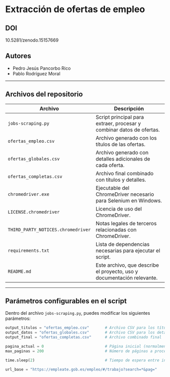 # Extracción de ofertas de empleo 

## DOI

10.5281/zenodo.15157669

## Autores

- Pedro Jesús Pancorbo Rico  
- Pablo Rodríguez Moral  

---

## Archivos del repositorio

| Archivo                        | Descripción                                                                 |
|-------------------------------|-----------------------------------------------------------------------------|
| `jobs-scraping.py`            | Script principal para extraer, procesar y combinar datos de ofertas.        |
| `ofertas_empleo.csv`          | Archivo generado con los títulos de las ofertas.                            |
| `ofertas_globales.csv`        | Archivo generado con detalles adicionales de cada oferta.                   |
| `ofertas_completas.csv`       | Archivo final combinado con títulos y detalles.                             |
| `chromedriver.exe`            | Ejecutable del ChromeDriver necesario para Selenium en Windows.             |
| `LICENSE.chromedriver`        | Licencia de uso del ChromeDriver.                                           |
| `THIRD_PARTY_NOTICES.chromedriver` | Notas legales de terceros relacionadas con ChromeDriver.                |
| `requirements.txt`            | Lista de dependencias necesarias para ejecutar el script.                   |
| `README.md`                   | Este archivo, que describe el proyecto, uso y documentación relevante.      |

---

## Parámetros configurables en el script

Dentro del archivo `jobs-scraping.py`, puedes modificar los siguientes parámetros:

```python
output_titulos = "ofertas_empleo.csv"       # Archivo CSV para los títulos
output_datos = "ofertas_globales.csv"       # Archivo CSV para los detalles
output_final = "ofertas_completas.csv"      # Archivo combinado final

pagina_actual = 0                           # Página inicial (normalmente 0)
max_paginas = 200                           # Número de páginas a procesar

time.sleep(2)                               # Tiempo de espera entre interacciones

url_base = "https://empleate.gob.es/empleo/#/trabajo?search=*&pag="
